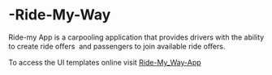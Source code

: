 # -Ride-My-Way

Ride-my App is a carpooling application that provides drivers with the ability to create ride oﬀers  and passengers  to join available ride oﬀers. 

To access the UI templates online visit [Ride-My_Way-App](https://huxaiphaer.github.io/-Ride-My-Way)
